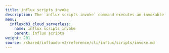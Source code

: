 ```yaml
---
title: influx scripts invoke
description: The `influx scripts invoke` command executes an invokable script in InfluxDB.
menu:
  influxdb3_cloud_serverless:
    name: influx scripts invoke
    parent: influx scripts
weight: 201
source: /shared/influxdb-v2/reference/cli/influx/scripts/invoke.md
---
```


<!-- The content of this file is at 
// SOURCE content/shared/influxdb-v2/reference/cli/influx/scripts/invoke.md-->

